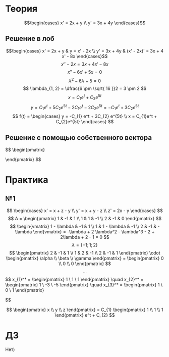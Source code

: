 # Теория
$$\begin{cases}
x' = 2x + y \\
y' = 3x + 4y
\end{cases}$$
## Решение в лоб
$$\begin{cases}
x' = 2x + y & y = x' - 2x \\
y' = 3x + 4y & (x' - 2x)' = 3x + 4 x' - 8x
\end{cases}$$
$$
x'' - 2x = 3x + 4x' -  8x
$$
$$
x'' - 6x' + 5x = 0
$$
$$
\lambda^2 - 6\lambda + 5 = 0
$$
$$
\lambda_{1, 2} = \dfrac{6 \pm \sqrt{ 16 }}2 = 3 \pm 2
$$
$$
x = C_{1} e ^t + C_{2} e^{5t}
$$
$$
y = C_{1} e^t + 5C_{2}e^{5t} - 2C_{1} e^t - 2C_{2}e^{5t} = -C_{1}e^t + 3C_{2} e^{5t}
$$
$$
f(t) = \begin{cases}
y = -C_{1} e^t + 3C_{2} e^{5t} \\
x = C_{1}e^t + C_{2}e^{5t}
\end{cases}
$$
## Решение с помощью собственного вектора
$$
\begin{pmatrix}

\end{pmatrix}
$$

# Практика
## №1
$$
\begin{cases}
x' = x + z - y \\
y' = x + y - z \\
z' = 2x - y
\end{cases}
$$
$$
A = \begin{pmatrix}
1 & -1 & 1 \\
1 & 1 & -1 \\
2 & -1 & 0
\end{pmatrix}
$$
$$
\begin{vmatrix}
1 - \lambda & -1 & 1 \\
1 & 1 - \lambda & -1 \\
2 & -1 & -\lambda
\end{vmatrix} = -\lambda + 2 \lambda^2 - \lambda^3 - 2 + 2\lambda + 2 - 1 = 0
$$
$$
\lambda = \left\{-1; 1; 2\right\} 
$$
$$
\begin{pmatrix}
2 & -1 & 1 \\
1 & 2 & -1 \\
2 & -1 & 1
\end{pmatrix} \cdot \begin{pmatrix}
\alpha \\
\beta \\
\gamma
\end{pmatrix} = \begin{pmatrix}
0 \\
0 \\
0
\end{pmatrix}
$$
$$\ldots$$
$$
x_{1}^* = \begin{pmatrix}
1 \\
1 \\
1
\end{pmatrix} \quad
x_{2}^* = \begin{pmatrix}
1 \\
-3 \\
-5
\end{pmatrix} \quad
x_{3}^* = \begin{pmatrix}
1 \\
0 \\
1
\end{pmatrix}

$$

$$
\begin{pmatrix}
x \\
y \\
z
\end{pmatrix} = C_{1} \begin{pmatrix}
1 \\
1 \\
1
\end{pmatrix}
e^t + C_{2}
$$
# ДЗ
Нет)